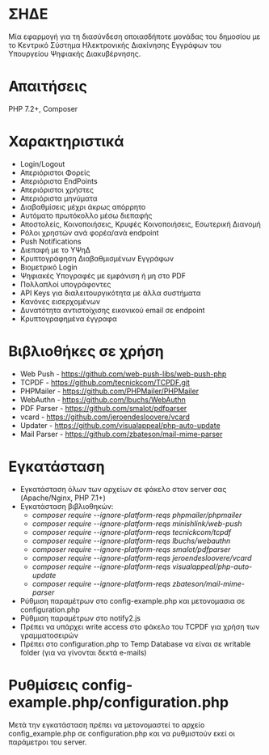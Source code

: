 # ΣΗΔΕ
Μία εφαρμογή για τη διασύνδεση οποιασδήποτε μονάδας του δημοσίου με το Κεντρικό Σύστημα Ηλεκτρονικής Διακίνησης Εγγράφων του Υπουργείου Ψηφιακής Διακυβέρνησης.

# Απαιτήσεις
PHP 7.2+, Composer

# Χαρακτηριστικά
* Login/Logout
* Απεριόριστοι Φορείς
* Απεριόριστα EndPoints
* Απεριόριστοι χρήστες
* Απεριόριστα μηνύματα
* Διαβαθμίσεις μέχρι άκρως απόρρητο
* Αυτόματο πρωτόκολλο μέσω διεπαφής
* Αποστολείς, Κοινοποιήσεις, Κρυφές Κοινοποιήσεις, Εσωτερική Διανομή
* Ρόλοι χρηστών ανά φορέα/ανά endpoint
* Push Notifications
* Διεπαφή με το ΥΨηΔ 
* Κρυπτογράφηση Διαβαθμισμένων Εγγράφων
* Βιομετρικό Login
* Ψηφιακές Υπογραφές με εμφάνιση ή μη στο PDF
* Πολλαπλοί υπογράφοντες
* API Keys για διαλειτουργικότητα με άλλα συστήματα
* Κανόνες εισερχομένων
* Δυνατότητα αντιστοίχισης εικονικού email σε endpoint
* Κρυπτογραφημένα έγγραφα

# Βιβλιοθήκες σε χρήση
* Web Push - https://github.com/web-push-libs/web-push-php
* TCPDF - https://github.com/tecnickcom/TCPDF.git
* PHPMailer - https://github.com/PHPMailer/PHPMailer
* WebAuthn - https://github.com/lbuchs/WebAuthn
* PDF Parser - https://github.com/smalot/pdfparser
* vcard - https://github.com/jeroendesloovere/vcard
* Updater - https://github.com/visualappeal/php-auto-update
* Mail Parser - https://github.com/zbateson/mail-mime-parser

# Εγκατάσταση
* Εγκατάσταση όλων των αρχείων σε φάκελο στον server σας (Apache/Nginx, PHP 7.1+)
* Εγκατάσταση βιβλιοθηκών:
    *  *composer require --ignore-platform-reqs phpmailer/phpmailer*
    *  *composer require --ignore-platform-reqs  minishlink/web-push*
    *  *composer require --ignore-platform-reqs  tecnickcom/tcpdf*
    *  *composer require --ignore-platform-reqs  lbuchs/webauthn*
    *  *composer require --ignore-platform-reqs  smalot/pdfparser*
    *  *composer require --ignore-platform-reqs jeroendesloovere/vcard*
    *  *composer require --ignore-platform-reqs visualappeal/php-auto-update*
    *  *composer require --ignore-platform-reqs zbateson/mail-mime-parser*
* Ρύθμιση παραμέτρων στο config-example.php και μετονομασια σε configuration.php
* Ρύθμιση παραμέτρων στο notify2.js
* Πρέπει να υπάρχει write access στο φάκελο του TCPDF για χρήση των γραμματοσειρών
* Πρέπει στο configuration.php το Temp Database να είναι σε writable folder (για να γίνονται δεκτά e-mails)

# Ρυθμίσεις config-example.php/configuration.php
Μετά την εγκατάσταση πρέπει να μετονομαστεί το αρχείο config_example.php σε configuration.php και να ρυθμιστούν εκεί οι παράμετροι του server.




